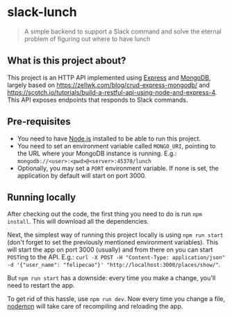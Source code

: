 # slack-lunch
> A simple backend to support a Slack command and solve the eternal problem of figuring out where to have lunch

## What is this project about?
This project is an HTTP API implemented using [Express](https://expressjs.com/) and [MongoDB](https://www.mongodb.com/), largely based on https://zellwk.com/blog/crud-express-mongodb/ and https://scotch.io/tutorials/build-a-restful-api-using-node-and-express-4. This API exposes endpoints that responds to Slack commands.

## Pre-requisites
* You need to have [Node.js](http://nodejs.com) installed to be able to run this project.
* You need to set an environment variable called `MONGO_URI`, pointing to the URL where your MongoDB instance is running. E.g.: `mongodb://<user>:<pwd>@<server>:45370/lunch`
* Optionally, you may set a `PORT` environment variable. If none is set, the application by default will start on port 3000.

## Running locally
After checking out the code, the first thing you need to do is run `npm install`. This will download all the dependencies.

Next, the simplest way of running this project locally is using `npm run start` (don't forget to set the previously mentioned environment variables). This will start the app on port 3000 (usually) and from there on you can start `POST`ing to the API. E.g.: `curl -X POST -H "Content-Type: application/json" -d '{"user_name": "felipecao"}' "http://localhost:3000/places/show/"`.

But `npm run start` has a downside: every time you make a change, you'll need to restart the app.

To get rid of this hassle, use `npm run dev`. Now every time you change a file, [nodemon](https://nodemon.io/) will take care of recompiling and reloading the app.
